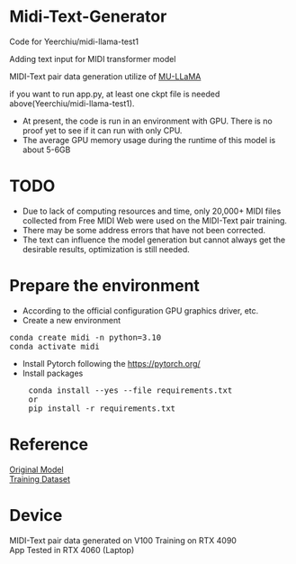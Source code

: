 # Midi-Text-Generator
Code for Yeerchiu/midi-llama-test1  

Adding text input for MIDI transformer model

MIDI-Text pair data generation utilize of [MU-LLaMA](https://github.com/shansongliu/MU-LLaMA)

if you want to run app.py, at least one ckpt file is needed above(Yeerchiu/midi-llama-test1).

* At present, the code is run in an environment with GPU. There is no proof yet to see if it can run with only CPU.
* The average GPU memory usage during the runtime of this model is about 5-6GB
# TODO
* Due to lack of computing resources and time, only 20,000+ MIDI files collected from Free MIDI Web were used on the MIDI-Text pair training. 
* There may be some address errors that have not been corrected.
* The text can influence the model generation but cannot always get the desirable results, optimization is still needed.
  


# Prepare the environment
- According to the official configuration GPU graphics driver, etc.
- Create a new environment
<pre>
conda create midi -n python=3.10
conda activate midi
</pre>
- Install Pytorch following the <a>https://pytorch.org/</a>
- Install packages
<pre>
    conda install --yes --file requirements.txt
    or
    pip install -r requirements.txt
</pre>
# Reference
[Original Model](https://github.com/SkyTNT/midi-model)  
[Training Dataset](https://github.com/asigalov61/Los-Angeles-MIDI-Dataset)
# Device 
MIDI-Text pair data generated on V100
Training on RTX 4090  
App Tested in RTX 4060 (Laptop)




